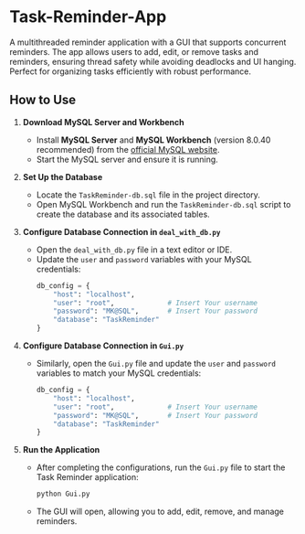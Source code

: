 # Task-Reminder-App
A multithreaded reminder application with a GUI that supports concurrent reminders. The app allows users to add, edit, or remove tasks and reminders, ensuring thread safety while avoiding deadlocks and UI hanging. Perfect for organizing tasks efficiently with robust performance.

## How to Use
1. **Download MySQL Server and Workbench**
   - Install **MySQL Server** and **MySQL Workbench** (version 8.0.40 recommended) from the [official MySQL website](https://dev.mysql.com/downloads/installer/).
   - Start the MySQL server and ensure it is running.

2. **Set Up the Database**
   - Locate the `TaskReminder-db.sql` file in the project directory.
   - Open MySQL Workbench and run the `TaskReminder-db.sql` script to create the database and its associated tables.

3. **Configure Database Connection in `deal_with_db.py`**
   - Open the `deal_with_db.py` file in a text editor or IDE.
   - Update the `user` and `password` variables with your MySQL credentials:
     ```python
     db_config = {
         "host": "localhost",
         "user": "root",             # Insert Your username
         "password": "MK@SQL",       # Insert Your password
         "database": "TaskReminder"
     }
     ```

4. **Configure Database Connection in `Gui.py`**
   - Similarly, open the `Gui.py` file and update the `user` and `password` variables to match your MySQL credentials:
     ```python
     db_config = {
         "host": "localhost",
         "user": "root",             # Insert Your username
         "password": "MK@SQL",       # Insert Your password
         "database": "TaskReminder"
     }
     ```

5. **Run the Application**
   - After completing the configurations, run the `Gui.py` file to start the Task Reminder application:
     ```bash
     python Gui.py
     ```
   - The GUI will open, allowing you to add, edit, remove, and manage reminders.
